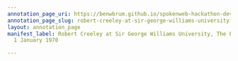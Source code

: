 ```yaml
---
annotation_page_uri: https://benwbrum.github.io/spokenweb-hackathon-development/annotations/robert-creeley-at-sir-george-williams-university-the-poetry-series-1-january-1970-canvas-1-unknown.json
annotation_page_slug: robert-creeley-at-sir-george-williams-university-the-poetry-series-1-january-1970-canvas-1-unknown
layout: annotation_page
manifest_label: Robert Creeley at Sir George Williams University, The Poetry Series,
  1 January 1970

---
```

